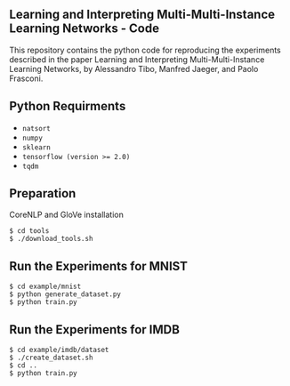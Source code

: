 Learning and Interpreting Multi-Multi-Instance Learning Networks - Code
----
This repository contains the python code for reproducing the experiments described in the paper Learning and Interpreting Multi-Multi-Instance Learning Networks, by Alessandro Tibo, Manfred Jaeger, and Paolo Frasconi.

Python Requirments
----
* `natsort`
* `numpy`
* `sklearn`
* `tensorflow (version >= 2.0)`
* `tqdm`

Preparation
----
CoreNLP and GloVe installation

	$ cd tools
	$ ./download_tools.sh

	
Run the Experiments for MNIST
----
	$ cd example/mnist
	$ python generate_dataset.py
	$ python train.py 
	
Run the Experiments for IMDB
----
	$ cd example/imdb/dataset
	$ ./create_dataset.sh
	$ cd ..
	$ python train.py 
